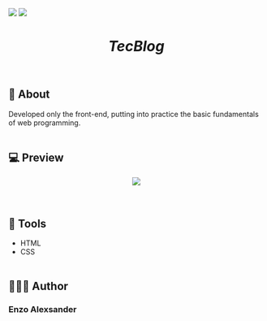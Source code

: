 ![](https://img.shields.io/github/repo-size/EnzoAlexsander/projeto-tec-blog) ![](https://img.shields.io/github/languages/top/EnzoAlexsander/projeto-tec-blog)

<div align="center">
    <h1><i>TecBlog</i></h1>
</div>
<br>

## 📕 About

Developed only the front-end, putting into practice the basic fundamentals of web programming.
<br><br>

## 💻 Preview

<div align="center">
    <img src="./imagens/preview.gif">
</div>
<br><br>

## 🔨 Tools

- HTML
- CSS
<br><br>

## 🙋🏽‍♂️ Author

### Enzo Alexsander